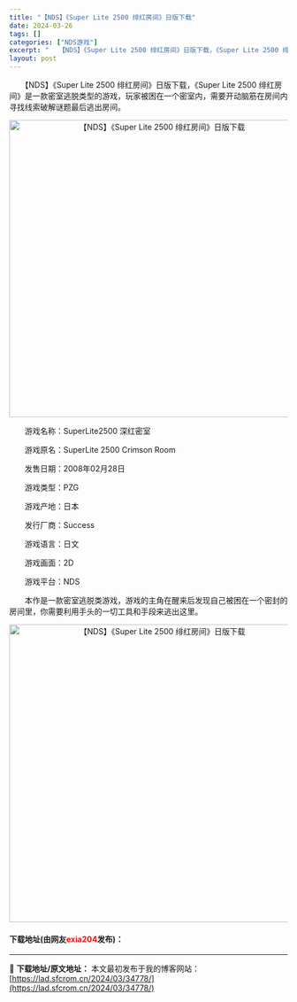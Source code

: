 ```yaml
---
title: "【NDS】《Super Lite 2500 绯红房间》日版下载"
date: 2024-03-26
tags: []
categories: ["NDS游戏"]
excerpt: "　　【NDS】《Super Lite 2500 绯红房间》日版下载，《Super Lite 2500 绯红房间》是一款密室逃脱类型的游戏，玩家被困在一个密室内，需要开动脑筋在房间内寻找线索破解谜题最后逃出房间。 　　游戏名称：SuperLite2500 深红密室 　　游戏原名：SuperLite 2&hellip;"
layout: post
---
```


 <p>　　【NDS】《Super Lite 2500 绯红房间》日版下载，《Super Lite 2500 绯红房间》是一款密室逃脱类型的游戏，玩家被困在一个密室内，需要开动脑筋在房间内寻找线索破解谜题最后逃出房间。</p> <p align="center"><img align="" border="0" src="https://lad.sfcrom.cn/wp-content/uploads/2024/03/20240326_6602296791a7f.png" width="537" alt="【NDS】《Super Lite 2500 绯红房间》日版下载" /></p> <p>　　游戏名称：SuperLite2500 深红密室</p> <p>　　游戏原名：SuperLite 2500 Crimson Room</p> <p>　　发售日期：2008年02月28日</p> <p>　　游戏类型：PZG</p> <p>　　游戏产地：日本</p> <p>　　发行厂商：Success</p> <p>　　游戏语言：日文</p> <p>　　游戏画面：2D</p> <p>　　游戏平台：NDS</p> <p>　　本作是一款密室逃脱类游戏，游戏的主角在醒来后发现自己被困在一个密封的房间里，你需要利用手头的一切工具和手段来逃出这里。</p> <p align="center"><img align="" border="0" src="https://lad.sfcrom.cn/wp-content/uploads/2024/03/20240326_660229683be7c.png" width="538" alt="【NDS】《Super Lite 2500 绯红房间》日版下载" /></p> <p><h4>下载地址(由网友<font color="red">exia204</font>发布)：</h4></p> 

---
📖 **下载地址/原文地址：** 本文最初发布于我的博客网站：[https://lad.sfcrom.cn/2024/03/34778/](https://lad.sfcrom.cn/2024/03/34778/)
